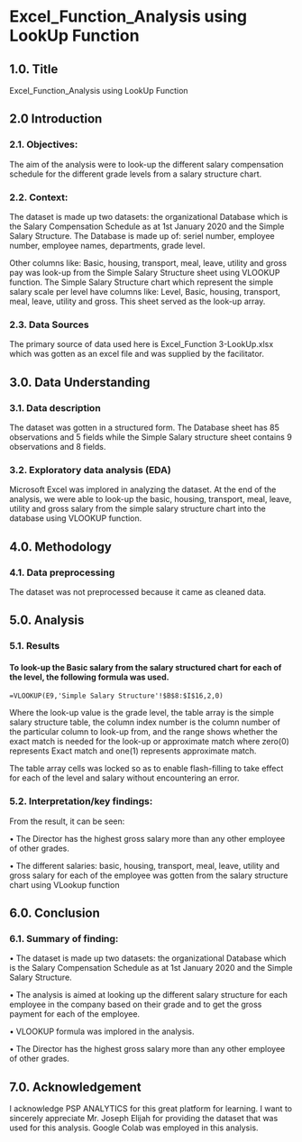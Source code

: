 # Excel_Function_Analysis using LookUp Function


## 1.0. Title

Excel_Function_Analysis using LookUp Function


## 2.0 Introduction


### 2.1. Objectives: 


The aim of the analysis were to look-up the different salary compensation schedule for the different grade levels from a salary structure chart.


### 2.2. Context:


The dataset is made up two datasets: the organizational Database which is the Salary Compensation Schedule as at 1st January 2020 and the Simple Salary Structure. The Database is made up of: seriel number, employee number, employee names, departments, grade level. 

Other columns like: 
Basic, housing, transport, meal, leave, utility and gross pay was look-up from the Simple Salary Structure sheet using VLOOKUP function. The Simple Salary Structure chart which represent the simple salary scale per level have columns like: Level, Basic, housing, transport, meal, leave, utility and gross. This sheet served as the look-up array.


### 2.3. Data Sources


The primary source of data used here is Excel_Function 3-LookUp.xlsx which was gotten as an excel file and was supplied by the facilitator.


## 3.0. Data Understanding


### 3.1. Data description

The dataset was gotten in a structured form. The Database sheet has 85 observations and 5 fields while the Simple Salary structure sheet contains 9 observations and 8 fields.


### 3.2. Exploratory data analysis (EDA)

Microsoft Excel was implored in analyzing the dataset. At the end of the analysis, we were able to look-up the basic, housing, transport, meal, leave, utility and gross salary from the simple salary structure chart into the database using VLOOKUP function.


## 4.0. Methodology

### 4.1. Data preprocessing

The dataset was not preprocessed because it came as cleaned data.


## 5.0. Analysis

### 5.1. Results

#### To look-up the Basic salary from the salary structured chart for each of the level, the following formula was used.


```Excel
=VLOOKUP(E9,'Simple Salary Structure'!$B$8:$I$16,2,0)

```

Where the look-up value is the grade level, the table array is the simple salary structure table, the column index number is the column number of the particular column to look-up from, and the range shows whether the exact match is needed for the look-up or approximate match where zero(0) represents Exact match and one(1) represents approximate match.

The table array cells was locked so as to enable flash-filling to take effect for each of the level and salary without encountering an error.
                        

### 5.2. Interpretation/key findings: 

From the result, it can be seen:

•	The Director has the highest gross salary more than any other employee of other grades.

•	The different salaries: basic, housing, transport, meal, leave, utility and gross salary for each of the employee was gotten from the salary structure chart using VLookup function


## 6.0. Conclusion

### 6.1. Summary of finding:

•	The dataset is made up two datasets: the organizational Database which is the Salary Compensation Schedule as at 1st January 2020 and the Simple Salary Structure. 

•	The analysis is aimed at looking up the different salary structure for each employee in the company based on their grade and to get the gross payment for each of the employee.

•	VLOOKUP formula was implored in the analysis.

•	The Director has the highest gross salary more than any other employee of other grades.


## 7.0. Acknowledgement

I acknowledge PSP ANALYTICS for this great platform for learning. I want to sincerely appreciate Mr. Joseph Elijah for providing the dataset that was used for this analysis. Google Colab was employed in this analysis.


